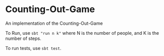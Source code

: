 # Counting-Out-Game
An implementation of the Counting-Out-Game

To Run, use `sbt "run n k"` where 
N is the number of people, and K is the number of steps.
 
 To run tests, use `sbt test`. 